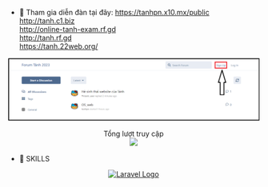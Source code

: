 - 📣 Tham gia diễn đàn tại đây: 
https://tanhpn.x10.mx/public </br>
http://tanh.c1.biz </br>
http://online-tanh-exam.rf.gd </br>
http://tanh.rf.gd </br>
https://tanh.22web.org/ </br>
<img src="https://github.com/TanhGL/1/blob/main/sign%20up%20-%20tanh.png?raw=true"/>
<p align="center"> 
 Tổng lượt truy cập<br>
  <img src="https://profile-counter.glitch.me/TanhGL/count.svg" />
</p>

- 📣 SKILLS
<p align="center"><a href="https://laravel.com" target="_blank"><img src="https://raw.githubusercontent.com/laravel/art/master/logo-lockup/5%20SVG/2%20CMYK/1%20Full%20Color/laravel-logolockup-cmyk-red.svg" width="400" alt="Laravel Logo"></a></p>              


